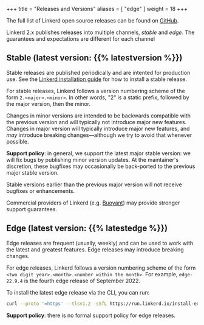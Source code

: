 +++
title = "Releases and Versions"
aliases = [ "edge" ]
weight = 18
+++

The full list of Linkerd open source releases can be found on
[GitHub](https://github.com/linkerd/linkerd2/releases).

Linkerd 2.x publishes releases into multiple channels, _stable_ and _edge_.
The guarantees and expectations are different for each channel

## Stable (latest version: {{% latestversion %}})

Stable releases are published periodically and are intented for production use.
See the [Linkerd installation guide](https://linkerd.io/2/tasks/install/) for
how to install a stable release.

For stable releases, Linkerd follows a version numbering scheme of the form
`2.<major>.<minor>`. In other words, "2" is a static prefix, followed by the
major version, then the minor.

Changes in minor versions are intended to be backwards compatible with the
previous version and will typically not introduce major new features. Changes in
major version will typically introduce major new features, and *may* introduce
breaking changes—although we try to avoid that whenever possible.

**Support policy**: in general, we support the latest major stable version: we
will fix bugs by publishing minor version updates. At the maintainer's
discretion, these bugfixes may occasionally be back-ported to the previous major
stable version.

Stable versions earlier than the previous major version will not receive
bugfixes or enhancements.

Commercial providers of Linkerd (e.g. [Buoyant](https://buoyant.io)) may
provide stronger support guarantees.

## Edge (latest version: {{% latestedge %}})

Edge releases are frequent (usually, weekly) and can be used to work with the
latest and greatest features. Edge releases may introduce breaking changes.

For edge releases, Linkerd follows a version numbering scheme of the form
`<two digit year>.<month>.<number within the month>`. For example, `edge-22.9.4`
is the fourth edge release of September 2022.

To install the latest edge release via the CLI, you can run:

```bash
curl --proto '=https' --tlsv1.2 -sSfL https://run.linkerd.io/install-edge | sh
```

**Support policy**: there is no formal support policy for edge releases.
